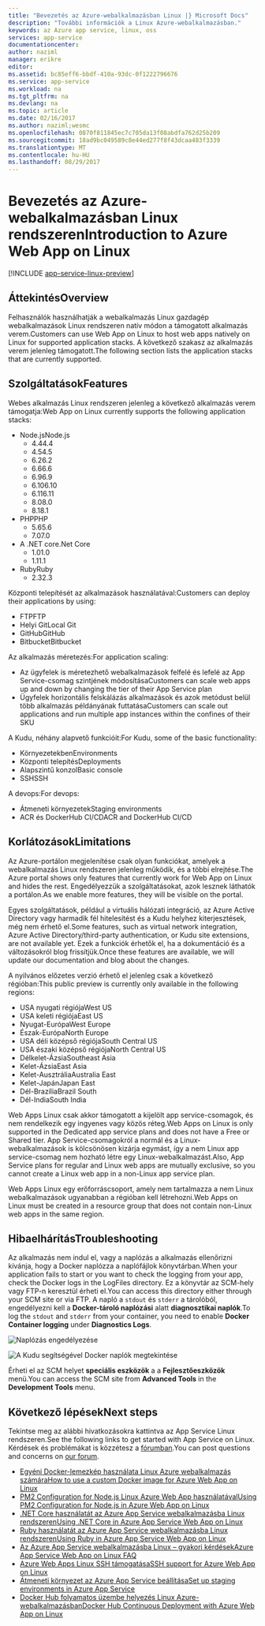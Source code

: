 ```yaml
---
title: "Bevezetés az Azure-webalkalmazásban Linux |} Microsoft Docs"
description: "További információk a Linux Azure-webalkalmazásban."
keywords: az Azure app service, linux, oss
services: app-service
documentationcenter: 
author: naziml
manager: erikre
editor: 
ms.assetid: bc85eff6-bbdf-410a-93dc-0f1222796676
ms.service: app-service
ms.workload: na
ms.tgt_pltfrm: na
ms.devlang: na
ms.topic: article
ms.date: 02/16/2017
ms.author: naziml;wesmc
ms.openlocfilehash: 0870f811845ec7c705da13f08abdfa762d25b209
ms.sourcegitcommit: 18ad9bc049589c8e44ed277f8f43dcaa483f3339
ms.translationtype: MT
ms.contentlocale: hu-HU
ms.lasthandoff: 08/29/2017
---
```

# <a name="introduction-to-azure-web-app-on-linux"></a><span data-ttu-id="283f3-104">Bevezetés az Azure-webalkalmazásban Linux rendszeren</span><span class="sxs-lookup"><span data-stu-id="283f3-104">Introduction to Azure Web App on Linux</span></span>

[!INCLUDE [app-service-linux-preview](../../includes/app-service-linux-preview.md)]

## <a name="overview"></a><span data-ttu-id="283f3-105">Áttekintés</span><span class="sxs-lookup"><span data-stu-id="283f3-105">Overview</span></span>
<span data-ttu-id="283f3-106">Felhasználók használhatják a webalkalmazás Linux gazdagép webalkalmazások Linux rendszeren natív módon a támogatott alkalmazás verem.</span><span class="sxs-lookup"><span data-stu-id="283f3-106">Customers can use Web App on Linux to host web apps natively on Linux for supported application stacks.</span></span> <span data-ttu-id="283f3-107">A következő szakasz az alkalmazás verem jelenleg támogatott.</span><span class="sxs-lookup"><span data-stu-id="283f3-107">The following section lists the application stacks that are currently supported.</span></span> 

## <a name="features"></a><span data-ttu-id="283f3-108">Szolgáltatások</span><span class="sxs-lookup"><span data-stu-id="283f3-108">Features</span></span>
<span data-ttu-id="283f3-109">Webes alkalmazás Linux rendszeren jelenleg a következő alkalmazás verem támogatja:</span><span class="sxs-lookup"><span data-stu-id="283f3-109">Web App on Linux currently supports the following application stacks:</span></span>

* <span data-ttu-id="283f3-110">Node.js</span><span class="sxs-lookup"><span data-stu-id="283f3-110">Node.js</span></span>
    * <span data-ttu-id="283f3-111">4.4</span><span class="sxs-lookup"><span data-stu-id="283f3-111">4.4</span></span>
    * <span data-ttu-id="283f3-112">4.5</span><span class="sxs-lookup"><span data-stu-id="283f3-112">4.5</span></span>
    * <span data-ttu-id="283f3-113">6.2</span><span class="sxs-lookup"><span data-stu-id="283f3-113">6.2</span></span>
    * <span data-ttu-id="283f3-114">6.6</span><span class="sxs-lookup"><span data-stu-id="283f3-114">6.6</span></span>
    * <span data-ttu-id="283f3-115">6.9</span><span class="sxs-lookup"><span data-stu-id="283f3-115">6.9</span></span>
    * <span data-ttu-id="283f3-116">6.10</span><span class="sxs-lookup"><span data-stu-id="283f3-116">6.10</span></span>
    * <span data-ttu-id="283f3-117">6.11</span><span class="sxs-lookup"><span data-stu-id="283f3-117">6.11</span></span>
    * <span data-ttu-id="283f3-118">8.0</span><span class="sxs-lookup"><span data-stu-id="283f3-118">8.0</span></span>
    * <span data-ttu-id="283f3-119">8.1</span><span class="sxs-lookup"><span data-stu-id="283f3-119">8.1</span></span>
* <span data-ttu-id="283f3-120">PHP</span><span class="sxs-lookup"><span data-stu-id="283f3-120">PHP</span></span>
    * <span data-ttu-id="283f3-121">5.6</span><span class="sxs-lookup"><span data-stu-id="283f3-121">5.6</span></span>
    * <span data-ttu-id="283f3-122">7.0</span><span class="sxs-lookup"><span data-stu-id="283f3-122">7.0</span></span>
* <span data-ttu-id="283f3-123">A .NET core</span><span class="sxs-lookup"><span data-stu-id="283f3-123">.Net Core</span></span>
    * <span data-ttu-id="283f3-124">1.0</span><span class="sxs-lookup"><span data-stu-id="283f3-124">1.0</span></span>
    * <span data-ttu-id="283f3-125">1.1</span><span class="sxs-lookup"><span data-stu-id="283f3-125">1.1</span></span>
* <span data-ttu-id="283f3-126">Ruby</span><span class="sxs-lookup"><span data-stu-id="283f3-126">Ruby</span></span>
    * <span data-ttu-id="283f3-127">2.3</span><span class="sxs-lookup"><span data-stu-id="283f3-127">2.3</span></span>

<span data-ttu-id="283f3-128">Központi telepítését az alkalmazások használatával:</span><span class="sxs-lookup"><span data-stu-id="283f3-128">Customers can deploy their applications by using:</span></span>

* <span data-ttu-id="283f3-129">FTP</span><span class="sxs-lookup"><span data-stu-id="283f3-129">FTP</span></span>
* <span data-ttu-id="283f3-130">Helyi Git</span><span class="sxs-lookup"><span data-stu-id="283f3-130">Local Git</span></span>
* <span data-ttu-id="283f3-131">GitHub</span><span class="sxs-lookup"><span data-stu-id="283f3-131">GitHub</span></span>
* <span data-ttu-id="283f3-132">Bitbucket</span><span class="sxs-lookup"><span data-stu-id="283f3-132">Bitbucket</span></span>

<span data-ttu-id="283f3-133">Az alkalmazás méretezés:</span><span class="sxs-lookup"><span data-stu-id="283f3-133">For application scaling:</span></span>

* <span data-ttu-id="283f3-134">Az ügyfelek is méretezhető webalkalmazások felfelé és lefelé az App Service-csomag szintjének módosítása</span><span class="sxs-lookup"><span data-stu-id="283f3-134">Customers can scale web apps up and down by changing the tier of their App Service plan</span></span>
* <span data-ttu-id="283f3-135">Ügyfelek horizontális felskálázás alkalmazások és azok metódust belül több alkalmazás példányának futtatása</span><span class="sxs-lookup"><span data-stu-id="283f3-135">Customers can scale out applications and run multiple app instances within the confines of their SKU</span></span>

<span data-ttu-id="283f3-136">A Kudu, néhány alapvető funkcióit:</span><span class="sxs-lookup"><span data-stu-id="283f3-136">For Kudu, some of the basic functionality:</span></span>

* <span data-ttu-id="283f3-137">Környezetekben</span><span class="sxs-lookup"><span data-stu-id="283f3-137">Environments</span></span>
* <span data-ttu-id="283f3-138">Központi telepítés</span><span class="sxs-lookup"><span data-stu-id="283f3-138">Deployments</span></span>
* <span data-ttu-id="283f3-139">Alapszintű konzol</span><span class="sxs-lookup"><span data-stu-id="283f3-139">Basic console</span></span>
* <span data-ttu-id="283f3-140">SSH</span><span class="sxs-lookup"><span data-stu-id="283f3-140">SSH</span></span>

<span data-ttu-id="283f3-141">A devops:</span><span class="sxs-lookup"><span data-stu-id="283f3-141">For devops:</span></span>

* <span data-ttu-id="283f3-142">Átmeneti környezetek</span><span class="sxs-lookup"><span data-stu-id="283f3-142">Staging environments</span></span>
* <span data-ttu-id="283f3-143">ACR és DockerHub CI/CD</span><span class="sxs-lookup"><span data-stu-id="283f3-143">ACR and DockerHub CI/CD</span></span>

## <a name="limitations"></a><span data-ttu-id="283f3-144">Korlátozások</span><span class="sxs-lookup"><span data-stu-id="283f3-144">Limitations</span></span>
<span data-ttu-id="283f3-145">Az Azure-portálon megjelenítése csak olyan funkciókat, amelyek a webalkalmazás Linux rendszeren jelenleg működik, és a többi elrejtése.</span><span class="sxs-lookup"><span data-stu-id="283f3-145">The Azure portal shows only features that currently work for Web App on Linux and hides the rest.</span></span> <span data-ttu-id="283f3-146">Engedélyezzük a szolgáltatásokat, azok lesznek láthatók a portálon.</span><span class="sxs-lookup"><span data-stu-id="283f3-146">As we enable more features, they will be visible on the portal.</span></span>

<span data-ttu-id="283f3-147">Egyes szolgáltatások, például a virtuális hálózati integráció, az Azure Active Directory vagy harmadik fél hitelesítést és a Kudu helyhez kiterjesztések, még nem érhető el.</span><span class="sxs-lookup"><span data-stu-id="283f3-147">Some features, such as virtual network integration, Azure Active Directory/third-party authentication, or Kudu site extensions, are not available yet.</span></span> <span data-ttu-id="283f3-148">Ezek a funkciók érhetők el, ha a dokumentáció és a változásokról blog frissítjük.</span><span class="sxs-lookup"><span data-stu-id="283f3-148">Once these features are available, we will update our documentation and blog about the changes.</span></span>

<span data-ttu-id="283f3-149">A nyilvános előzetes verzió érhető el jelenleg csak a következő régióban:</span><span class="sxs-lookup"><span data-stu-id="283f3-149">This public preview is currently only available in the following regions:</span></span>

* <span data-ttu-id="283f3-150">USA nyugati régiója</span><span class="sxs-lookup"><span data-stu-id="283f3-150">West US</span></span>
* <span data-ttu-id="283f3-151">USA keleti régiója</span><span class="sxs-lookup"><span data-stu-id="283f3-151">East US</span></span>
* <span data-ttu-id="283f3-152">Nyugat-Európa</span><span class="sxs-lookup"><span data-stu-id="283f3-152">West Europe</span></span>
* <span data-ttu-id="283f3-153">Észak-Európa</span><span class="sxs-lookup"><span data-stu-id="283f3-153">North Europe</span></span>
* <span data-ttu-id="283f3-154">USA déli középső régiója</span><span class="sxs-lookup"><span data-stu-id="283f3-154">South Central US</span></span>
* <span data-ttu-id="283f3-155">USA északi középső régiója</span><span class="sxs-lookup"><span data-stu-id="283f3-155">North Central US</span></span>
* <span data-ttu-id="283f3-156">Délkelet-Ázsia</span><span class="sxs-lookup"><span data-stu-id="283f3-156">Southeast Asia</span></span>
* <span data-ttu-id="283f3-157">Kelet-Ázsia</span><span class="sxs-lookup"><span data-stu-id="283f3-157">East Asia</span></span>
* <span data-ttu-id="283f3-158">Kelet-Ausztrália</span><span class="sxs-lookup"><span data-stu-id="283f3-158">Australia East</span></span>
* <span data-ttu-id="283f3-159">Kelet-Japán</span><span class="sxs-lookup"><span data-stu-id="283f3-159">Japan East</span></span>
* <span data-ttu-id="283f3-160">Dél-Brazília</span><span class="sxs-lookup"><span data-stu-id="283f3-160">Brazil South</span></span>
* <span data-ttu-id="283f3-161">Dél-India</span><span class="sxs-lookup"><span data-stu-id="283f3-161">South India</span></span>

<span data-ttu-id="283f3-162">Web Apps Linux csak akkor támogatott a kijelölt app service-csomagok, és nem rendelkezik egy ingyenes vagy közös réteg.</span><span class="sxs-lookup"><span data-stu-id="283f3-162">Web Apps on Linux is only supported in the Dedicated app service plans and does not have a Free or Shared tier.</span></span> <span data-ttu-id="283f3-163">App Service-csomagokról a normál és a Linux-webalkalmazások is kölcsönösen kizárja egymást, így a nem Linux app service-csomag nem hozható létre egy Linux-webalkalmazást.</span><span class="sxs-lookup"><span data-stu-id="283f3-163">Also, App Service plans for regular and Linux web apps are mutually exclusive, so you cannot create a Linux web app in a non-Linux app service plan.</span></span>

<span data-ttu-id="283f3-164">Web Apps Linux egy erőforráscsoport, amely nem tartalmazza a nem Linux webalkalmazások ugyanabban a régióban kell létrehozni.</span><span class="sxs-lookup"><span data-stu-id="283f3-164">Web Apps on Linux must be created in a resource group that does not contain non-Linux web apps in the same region.</span></span>

## <a name="troubleshooting"></a><span data-ttu-id="283f3-165">Hibaelhárítás</span><span class="sxs-lookup"><span data-stu-id="283f3-165">Troubleshooting</span></span> ##

<span data-ttu-id="283f3-166">Az alkalmazás nem indul el, vagy a naplózás a alkalmazás ellenőrizni kívánja, hogy a Docker naplózza a naplófájlok könyvtárban.</span><span class="sxs-lookup"><span data-stu-id="283f3-166">When your application fails to start or you want to check the logging from your app, check the Docker logs in the LogFiles directory.</span></span> <span data-ttu-id="283f3-167">Ez a könyvtár az SCM-hely vagy FTP-n keresztül érheti el.</span><span class="sxs-lookup"><span data-stu-id="283f3-167">You can access this directory either through your SCM site or via FTP.</span></span>
<span data-ttu-id="283f3-168">A napló a `stdout` és `stderr` a tárolóból, engedélyezni kell a **Docker-tároló naplózási** alatt **diagnosztikai naplók**.</span><span class="sxs-lookup"><span data-stu-id="283f3-168">To log the `stdout` and `stderr` from your container, you need to enable **Docker Container logging** under **Diagnostics Logs**.</span></span>

![Naplózás engedélyezése][2]

![A Kudu segítségével Docker naplók megtekintése][1]

<span data-ttu-id="283f3-171">Érheti el az SCM helyet **speciális eszközök** a a **Fejlesztőeszközök** menü.</span><span class="sxs-lookup"><span data-stu-id="283f3-171">You can access the SCM site from **Advanced Tools** in the **Development Tools** menu.</span></span>

## <a name="next-steps"></a><span data-ttu-id="283f3-172">Következő lépések</span><span class="sxs-lookup"><span data-stu-id="283f3-172">Next steps</span></span>
<span data-ttu-id="283f3-173">Tekintse meg az alábbi hivatkozásokra kattintva az App Service Linux rendszeren.</span><span class="sxs-lookup"><span data-stu-id="283f3-173">See the following links to get started with App Service on Linux.</span></span> <span data-ttu-id="283f3-174">Kérdések és problémákat is közzétesz a [fórumban](https://social.msdn.microsoft.com/forums/azure/home?forum=windowsazurewebsitespreview).</span><span class="sxs-lookup"><span data-stu-id="283f3-174">You can post questions and concerns on [our forum](https://social.msdn.microsoft.com/forums/azure/home?forum=windowsazurewebsitespreview).</span></span>

* [<span data-ttu-id="283f3-175">Egyéni Docker-lemezkép használata Linux Azure webalkalmazás számára</span><span class="sxs-lookup"><span data-stu-id="283f3-175">How to use a custom Docker image for Azure Web App on Linux</span></span>](app-service-linux-using-custom-docker-image.md)
* [<span data-ttu-id="283f3-176">PM2 Configuration for Node.js Linux Azure Web App használatával</span><span class="sxs-lookup"><span data-stu-id="283f3-176">Using PM2 Configuration for Node.js in Azure Web App on Linux</span></span>](app-service-linux-using-nodejs-pm2.md)
* [<span data-ttu-id="283f3-177">.NET Core használatát az Azure App Service webalkalmazásba Linux rendszeren</span><span class="sxs-lookup"><span data-stu-id="283f3-177">Using .NET Core in Azure App Service Web App on Linux</span></span>](app-service-linux-using-dotnetcore.md)
* [<span data-ttu-id="283f3-178">Ruby használatát az Azure App Service webalkalmazásba Linux rendszeren</span><span class="sxs-lookup"><span data-stu-id="283f3-178">Using Ruby in Azure App Service Web App on Linux</span></span>](app-service-linux-ruby-get-started.md)
* [<span data-ttu-id="283f3-179">Az Azure App Service webalkalmazásba Linux – gyakori kérdések</span><span class="sxs-lookup"><span data-stu-id="283f3-179">Azure App Service Web App on Linux FAQ</span></span>](app-service-linux-faq.md)
* [<span data-ttu-id="283f3-180">Azure Web Apps Linux SSH támogatása</span><span class="sxs-lookup"><span data-stu-id="283f3-180">SSH support for Azure Web App on Linux</span></span>](./app-service-linux-ssh-support.md)
* [<span data-ttu-id="283f3-181">Átmeneti környezet az Azure App Service beállítása</span><span class="sxs-lookup"><span data-stu-id="283f3-181">Set up staging environments in Azure App Service</span></span>](./web-sites-staged-publishing.md)
* [<span data-ttu-id="283f3-182">Docker Hub folyamatos üzembe helyezés Linux Azure-webalkalmazásban</span><span class="sxs-lookup"><span data-stu-id="283f3-182">Docker Hub Continuous Deployment with Azure Web App on Linux</span></span>](./app-service-linux-ci-cd.md)

<!--Image references-->
[1]: ./media/app-service-linux-intro/kudu-docker-logs.png
[2]: ./media/app-service-linux-intro/logging.png
